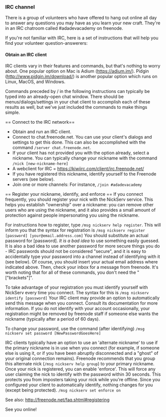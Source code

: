 ### IRC channel

There is a group of volunteers who have offered to hang out online all day to answer any questions you may have as you learn your new craft. They're in an IRC chatroom called #adadevacademy on freenode.

If you're not familiar with IRC, here is a set of instructions that will help you find your volunteer question-answerers:

#### Obtain an IRC client 

IRC clients vary in their features and commands, but that's nothing to worry about. One popular option on Mac is Adium (https://adium.im/). Pidgin (http://www.pidgin.im/download/) is another popular option which runs on Linux, MacOS, and Windows.

Commands preceded by / in the following instructions can typically be typed into an already-open chat window. There should be menus/dialogs/settings in your chat client to accomplish each of these results as well, but we've just included the commands to make things simple.

== Connect to the IRC network==

* Obtain and run an IRC client.
* Connect to chat.freenode.net. You can use your client's dialogs and settings to get this done. This can also be accomplished with the command `/server chat.freenode.net`.
* If your client has not provided you with the option already, select a nickname. You can typically change your nickname with the command `/nick [new-nickname-here]`
* A webclient for IRC = https://kiwiirc.com/client/irc.freenode.net/
* If you have registered this nickname, identify yourself to the Freenode servers (see below).
* Join one or more channels: For instance, `/join #adadevacademy`


== Register your nickname, identify, and enforce ==
If you connect frequently, you should register your nick with the NickServ service. This helps you establish "ownership" over a nickname: you can remove other users who are using the nickname, and it also provides a small amount of protection against people impersonating you using the nickname. 

For instructions how to register, type `/msg nickserv help register`. This will inform you that the syntax for registration is
 `/msg nickserv register [password] [your@email.address.com]`
You should substitute an actual password for [password]. *It is a bad idea* to use something easily guessed. It is also a bad idea to use another password for more secure things you do - IRC passwords should not be considered "secure", and it is easy to accidentally type your password into a channel instead of identifying with it (see below).  Of course, you should insert your actual email address where indicated above.  Then, check your inbox for a message from freenode.  It's worth noting that for all of these commands, you don't need the "["brackets"]". 

To take advantage of your registration you must identify yourself with NickServ every time you connect. The syntax for this is `/msg nickserv identify [password]`
Your IRC client may provide an option to automatically send this message when you connect. Consult its documentation for more information. If you do not identify with your account occasionally, your registration might be removed by freenode staff if someone else wants the nickname (typically after a period of 60 days).


To change your password, use the command (after identifying)
`/msg nickserv set password [NewPasswordGoesHere]`

IRC clients typically have an option to use an 'alternate nickname' to use if the primary nickname is in use when you connect (for example, if someone else is using it, or if you have been abruptly disconnected and a "ghost" of your original connection remains). Freenode recommends that you group this alternate nick (`/msg nickserv help group`) to your primary nickname. Once your nick is registered, you can enable 'enforce'.  This will force any user claiming the nick to identify with the password within 30 seconds.  This protects you from imposters taking your nick while you're offline.  Since you configured your client to automatically identify, nothing changes for you (except being protected).  `/msg nickserv set enforce on`

See also: http://freenode.net/faq.shtml#registering

See you online!